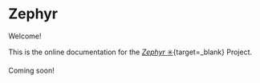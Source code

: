 # Zephyr

Welcome!

This is the online documentation for the [_Zephyr_ :eight_spoked_asterisk:](https://github.com/es-progress/zephyr){target=\_blank} Project.

Coming soon!
